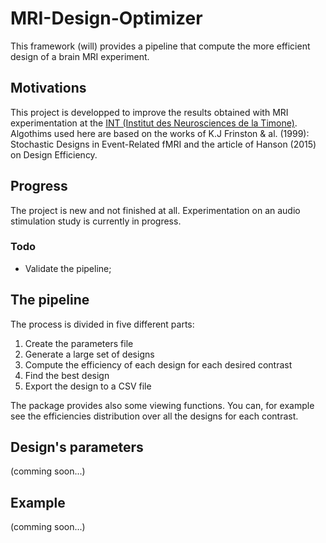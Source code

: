 # MRI-Design-Optimizer

This framework (will) provides a pipeline that compute the more
efficient design of a brain MRI experiment.

## Motivations
This project is developped to improve the results obtained with MRI
experimentation at the [INT (Institut des Neurosciences de la Timone)](http://www.int.univ-amu.fr/).
Algothims used here are based on the works of K.J Frinston & al. (1999):
Stochastic Designs in Event-Related fMRI and the article of Hanson
(2015) on Design Efficiency.

## Progress

The project is new and not finished at all. Experimentation on an audio
stimulation study is currently in progress.

### Todo
* Validate the pipeline;

## The pipeline
The process is divided in five different parts:

1. Create the parameters file
2. Generate a large set of designs
3. Compute the efficiency of each design for each desired contrast
4. Find the best design
5. Export the design to a CSV file

The package provides also some viewing functions. You can, for example
see the efficiencies distribution over all the designs for each contrast.

## Design's parameters
(comming soon...)

## Example
(comming soon...)
